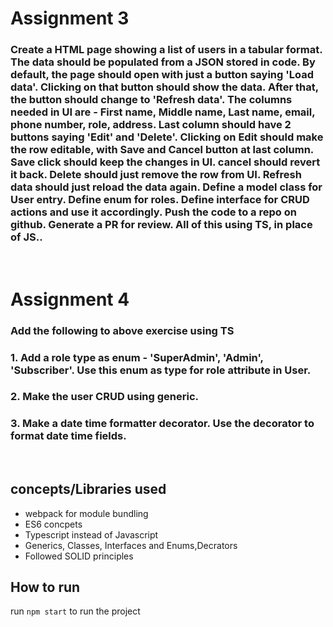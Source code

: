 # Assignment 3

### Create a HTML page showing a list of users in a tabular format. The data should be populated from a JSON stored in code. By default, the page should open with just a button saying 'Load data'. Clicking on that button should show the data. After that, the button should change to 'Refresh data'. The columns needed in UI are - First name, Middle name, Last name, email, phone number, role, address. Last column should have 2 buttons saying 'Edit' and 'Delete'. Clicking on Edit should make the row editable, with Save and Cancel button at last column. Save click should keep the changes in UI. cancel should revert it back. Delete should just remove the row from UI. Refresh data should just reload the data again. Define a model class for User entry. Define enum for roles. Define interface for CRUD actions and use it accordingly. Push the code to a repo on github. Generate a PR for review. All of this using TS, in place of JS..

<br />

# Assignment 4

### Add the following to above exercise using TS

### 1. Add a role type as enum - 'SuperAdmin', 'Admin', 'Subscriber'. Use this enum as type for role attribute in User.

### 2. Make the user CRUD using generic.

### 3. Make a date time formatter decorator. Use the decorator to format date time fields.

<br />

## concepts/Libraries used

- webpack for module bundling
- ES6 concpets
- Typescript instead of Javascript
- Generics, Classes, Interfaces and Enums,Decrators
- Followed SOLID principles

## How to run

run `npm start` to run the project
